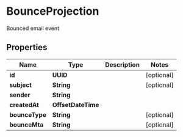 

# BounceProjection

Bounced email event

## Properties

| Name | Type | Description | Notes |
|------------ | ------------- | ------------- | -------------|
|**id** | **UUID** |  |  [optional] |
|**subject** | **String** |  |  [optional] |
|**sender** | **String** |  |  |
|**createdAt** | **OffsetDateTime** |  |  |
|**bounceType** | **String** |  |  [optional] |
|**bounceMta** | **String** |  |  [optional] |



